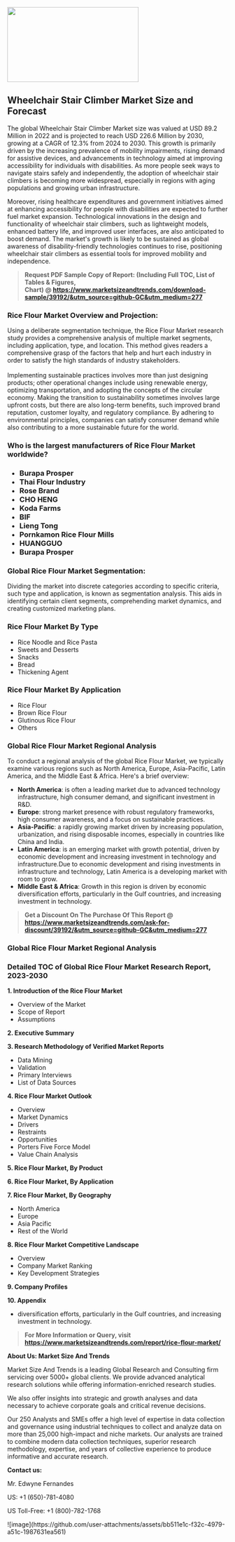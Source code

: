 <p><img class="alignnone size-medium wp-image-20088" src="https://ffe5etoiles.com/wp-content/uploads/2024/12/MST1-300x171.png" alt="" width="300" height="171" /></p><h2>Wheelchair Stair Climber Market Size and Forecast</h2><p>The global Wheelchair Stair Climber Market size was valued at USD 89.2 Million in 2022 and is projected to reach USD 226.6 Million by 2030, growing at a CAGR of 12.3% from 2024 to 2030. This growth is primarily driven by the increasing prevalence of mobility impairments, rising demand for assistive devices, and advancements in technology aimed at improving accessibility for individuals with disabilities. As more people seek ways to navigate stairs safely and independently, the adoption of wheelchair stair climbers is becoming more widespread, especially in regions with aging populations and growing urban infrastructure.</p><p>Moreover, rising healthcare expenditures and government initiatives aimed at enhancing accessibility for people with disabilities are expected to further fuel market expansion. Technological innovations in the design and functionality of wheelchair stair climbers, such as lightweight models, enhanced battery life, and improved user interfaces, are also anticipated to boost demand. The market's growth is likely to be sustained as global awareness of disability-friendly technologies continues to rise, positioning wheelchair stair climbers as essential tools for improved mobility and independence.</p></p><blockquote id="" class=""><strong>Request PDF Sample Copy of Report: (Including Full TOC, List of Tables &amp; Figures, Chart)&nbsp;@&nbsp;<strong><a href="https://www.marketsizeandtrends.com/download-sample/39192/&utm_source=github-GC&utm_medium=277" target="_blank">https://www.marketsizeandtrends.com/download-sample/39192/&utm_source=github-GC&utm_medium=277</a></strong></strong></blockquote><h3 id="" class="">Rice Flour Market&nbsp;Overview and Projection:</h3><p id="" class="">Using a deliberate segmentation technique, the Rice Flour Market research study provides a comprehensive analysis of multiple market segments, including application, type, and location. This method gives readers a comprehensive grasp of the factors that help and hurt each industry in order to satisfy the high standards of industry stakeholders. <br /> <br />Implementing sustainable practices involves more than just designing products; other operational changes include using renewable energy, optimizing transportation, and adopting the concepts of the circular economy. Making the transition to sustainability sometimes involves large upfront costs, but there are also long-term benefits, such improved brand reputation, customer loyalty, and regulatory compliance. By adhering to environmental principles, companies can satisfy consumer demand while also contributing to a more sustainable future for the world.</p><h3 id="" class="">Who is the largest manufacturers of&nbsp;Rice Flour Market worldwide?</h3><h3 class=""><p><ul><li>Burapa Prosper </li><li> Thai Flour Industry </li><li> Rose Brand </li><li> CHO HENG </li><li> Koda Farms </li><li> BIF </li><li> Lieng Tong </li><li> Pornkamon Rice Flour Mills </li><li> HUANGGUO </li><li> Burapa Prosper</li></ul></p></h3><h3 id="" class="">Global&nbsp;Rice Flour Market Segmentation:</h3><p id="" class="">Dividing the market into discrete categories according to specific criteria, such type and application, is known as segmentation analysis. This aids in identifying certain client segments, comprehending market dynamics, and creating customized marketing plans.</p><h3 id="" class="">Rice Flour Market&nbsp;By Type</h3><p><p><ul><li>Rice Noodle and Rice Pasta </li><li> Sweets and Desserts </li><li> Snacks </li><li> Bread </li><li> Thickening Agent</p></li></ul></p></p><h3 id="" class="">Rice Flour Market&nbsp;By Application</h3><p class=""><p><ul><li>Rice Flour </li><li> Brown Rice Flour </li><li> Glutinous Rice Flour </li><li> Others</li></ul></p></p><h3 id="" class="">Global Rice Flour Market Regional Analysis</h3><p id="" class="">To conduct a regional analysis of the global Rice Flour Market, we typically examine various regions such as North America, Europe, Asia-Pacific, Latin America, and the Middle East &amp; Africa. Here's a brief overview:</p><ul><li><strong>North America</strong>: is often a leading market due to advanced technology infrastructure, high consumer demand, and significant investment in R&amp;D.</li><li><strong>Europe</strong>: strong market presence with robust regulatory frameworks, high consumer awareness, and a focus on sustainable practices.</li><li><strong>Asia-Pacific</strong>: a rapidly growing market driven by increasing population, urbanization, and rising disposable incomes, especially in countries like China and India.</li><li><strong>Latin America</strong>: is an emerging market with growth potential, driven by economic development and increasing investment in technology and infrastructure.Due to economic development and rising investments in infrastructure and technology, Latin America is a developing market with room to grow.</li><li><strong>Middle East &amp; Africa</strong>: Growth in this region is driven by economic diversification efforts, particularly in the Gulf countries, and increasing investment in technology.</li></ul><blockquote id="" class=""><strong>Get a Discount On The Purchase Of This Report @ <strong><a href="https://www.marketsizeandtrends.com/ask-for-discount/39192/&utm_source=github-GC&utm_medium=277" target="_blank">https://www.marketsizeandtrends.com/ask-for-discount/39192/&utm_source=github-GC&utm_medium=277</a></strong></strong></blockquote><h3 id="" class="">Global Rice Flour Market Regional Analysis</h3><h3 id="" class="">Detailed TOC of Global Rice Flour Market Research Report, 2023-2030</h3><p id="" class=""><strong>1. Introduction of the Rice Flour Market</strong></p><ul><li>Overview of the Market</li><li>Scope of Report</li><li>Assumptions</li></ul><p id="" class=""><strong>2. Executive Summary</strong></p><p id="" class=""><strong>3. Research Methodology of Verified Market Reports</strong></p><ul><li>Data Mining</li><li>Validation</li><li>Primary Interviews</li><li>List of Data Sources</li></ul><p id="" class=""><strong>4. Rice Flour Market Outlook</strong></p><ul><li>Overview</li><li>Market Dynamics</li><li>Drivers</li><li>Restraints</li><li>Opportunities</li><li>Porters Five Force Model</li><li>Value Chain Analysis</li></ul><p id="" class=""><strong>5. Rice Flour Market, By Product</strong></p><p id="" class=""><strong>6. Rice Flour Market, By Application</strong></p><p id="" class=""><strong>7. Rice Flour Market, By Geography</strong></p><ul><li>North America</li><li>Europe</li><li>Asia Pacific</li><li>Rest of the World</li></ul><p id="" class=""><strong>8. Rice Flour Market Competitive Landscape</strong></p><ul><li>Overview</li><li>Company Market Ranking</li><li>Key Development Strategies</li></ul><p id="" class=""><strong>9. Company Profiles</strong></p><p id="" class=""><strong>10. Appendix</strong></p><ul><li>diversification efforts, particularly in the Gulf countries, and increasing investment in technology.</li></ul><blockquote id="" class=""><strong>For More Information or Query, visit <strong><strong><a href="https://www.marketsizeandtrends.com/report/rice-flour-market/" target="_blank">https://www.marketsizeandtrends.com/report/rice-flour-market/</a></strong></strong></strong></blockquote><p id="" class=""><strong>About Us: Market Size And Trends</strong></p><p id="" class="">Market Size And Trends is a leading Global Research and Consulting firm servicing over 5000+ global clients. We provide advanced analytical research solutions while offering information-enriched research studies.</p><p id="" class="">We also offer insights into strategic and growth analyses and data necessary to achieve corporate goals and critical revenue decisions.</p><p id="" class="">Our 250 Analysts and SMEs offer a high level of expertise in data collection and governance using industrial techniques to collect and analyze data on more than 25,000 high-impact and niche markets. Our analysts are trained to combine modern data collection techniques, superior research methodology, expertise, and years of collective experience to produce informative and accurate research.</p><p id="" class=""><strong>Contact us:</strong></p><p id="" class="">Mr. Edwyne Fernandes</p><p id="" class="">US: +1 (650)-781-4080</p><p id="" class="">US Toll-Free: +1 (800)-782-1768</p>
![image](https://github.com/user-attachments/assets/bb511e1c-f32c-4979-a51c-1987631ea561)
